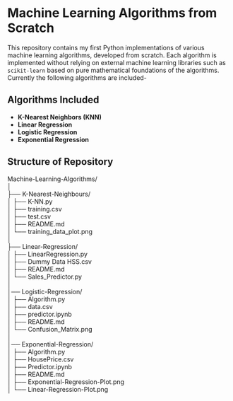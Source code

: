# Machine Learning Algorithms from Scratch

This repository contains my first Python implementations of various machine learning algorithms, developed from scratch. Each algorithm is implemented without relying on external machine learning libraries such as `scikit-learn` based on pure mathematical foundations of the algorithms.  
Currently the following algorithms are included-

## Algorithms Included

- **K-Nearest Neighbors (KNN)**
- **Linear Regression**
- **Logistic Regression**
- **Exponential Regression**

## Structure of Repository

Machine-Learning-Algorithms/  
│  
├── K-Nearest-Neighbours/  
│   ├── K-NN.py  
│   ├── training.csv  
│   ├── test.csv  
│   ├── README.md  
│   └── training_data_plot.png  
│  
├── Linear-Regression/  
│   ├── LinearRegression.py  
│   ├── Dummy Data HSS.csv  
│   ├── README.md  
│   └── Sales_Predictor.py  
│  
│── Logistic-Regression/  
│   ├── Algorithm.py  
│   ├── data.csv  
│   ├── predictor.ipynb  
│   ├── README.md  
│   └── Confusion_Matrix.png  
│  
│── Exponential-Regression/  
│   ├── Algorithm.py  
│   ├── HousePrice.csv  
│   ├── Predictor.ipynb  
│   ├── README.md  
│   ├── Exponential-Regression-Plot.png  
│   └── Linear-Regression-Plot.png  
